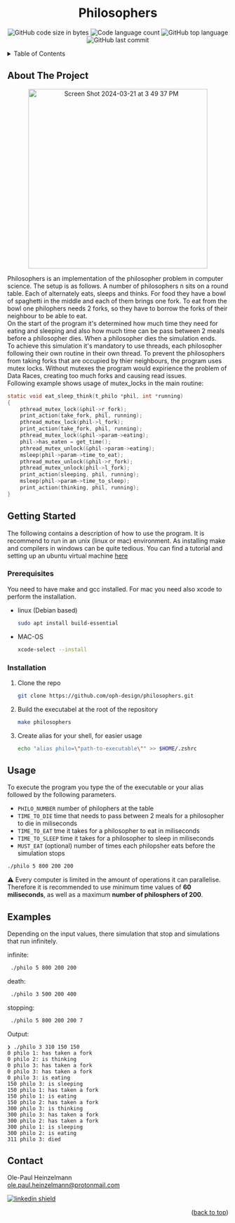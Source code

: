 <a name="readme-top"></a>




<h1 align="center">Philosophers</h1>
<p align="center">
	<img alt="GitHub code size in bytes" src="https://img.shields.io/github/languages/code-size/oph-design/philosophers?color=lightblue" />
	<img alt="Code language count" src="https://img.shields.io/github/languages/count/oph-design/philosophers?color=yellow" />
	<img alt="GitHub top language" src="https://img.shields.io/github/languages/top/oph-design/philosophers?color=blue" />
	<img alt="GitHub last commit" src="https://img.shields.io/github/created-at/oph-design/philosophers?color=green" />
</p>



<!-- TABLE OF CONTENTS -->
<details>
  <summary>Table of Contents</summary>
  <ol>
    <li>
      <a href="#about-the-project">About The Project</a>
    </li>
    <li>
      <a href="#getting-started">Getting Started</a>
      <ul>
        <li><a href="#prerequisites">Prerequisites</a></li>
        <li><a href="#installation">Installation</a></li>
      </ul>
    </li>
    <li><a href="#usage">Usage</a></li>
    <li><a href="#examples">Examples</a></li>
    <li><a href="#contact">Contact</a></li>
  </ol>
</details>



<!-- ABOUT THE PROJECT -->
## About The Project

<p align="center">
<img width="408" alt="Screen Shot 2024-03-21 at 3 49 37 PM" src="https://github.com/oph-design/philosophers/assets/115570424/790a907c-d141-49d4-9238-5237091f63bd">
</p>


Philosophers is an implementation of the philosopher problem in computer science. The setup is as follows.
A number of philosophers n sits on a round table. Each of alternately eats, sleeps and thinks. For food they have a bowl of spaghetti in the middle and each of them brings one fork. To eat from the bowl one philophers needs 2 forks, so they have to borrow the forks of their neighbour to be able to eat. </br>
On the start of the program it's determined how much time they need for eating and sleeping and also how much time can be pass between 2 meals before a philosopher dies. When a philosopher dies the simulation ends.</br>
To achieve this simulation it's mandatory to use threads, each philosopher following their own routine in their own thread. To prevent the philosophers from taking forks that are occupied by thier neighbours, the program uses mutex locks. Without mutexes the program would expirience the problem of Data Races, creating too much forks and causing read issues. </br>
Following example shows usage of mutex_locks in the main routine:
```c
static void	eat_sleep_think(t_philo *phil, int *running)
{
	pthread_mutex_lock(&phil->r_fork);
	print_action(take_fork, phil, running);
	pthread_mutex_lock(phil->l_fork);
	print_action(take_fork, phil, running);
	pthread_mutex_lock(&phil->param->eating);
	phil->has_eaten = get_time();
	pthread_mutex_unlock(&phil->param->eating);
	msleep(phil->param->time_to_eat);
	pthread_mutex_unlock(&phil->r_fork);
	pthread_mutex_unlock(phil->l_fork);
	print_action(sleeping, phil, running);
	msleep(phil->param->time_to_sleep);
	print_action(thinking, phil, running);
}
```


<!-- GETTING STARTED -->
## Getting Started

The following contains a description of how to use the program. It is recommend to run in an unix (linux or mac) environment.
As installing make and compilers in windows can be quite tedious. You can find a tutorial and setting up an ubuntu virtual machine <a href="https://www.linkedin.com/pulse/how-install-ubuntu-virtualbox-md-emamul-mursalin/">here</a>

### Prerequisites

You need to have make and gcc installed. For mac you need also xcode to perform the installation.
* linux (Debian based)
  ```sh
  sudo apt install build-essential
  ```
* MAC-OS
  ```sh
  xcode-select --install
  ```

### Installation

1. Clone the repo
   ```sh
   git clone https://github.com/oph-design/philosophers.git
   ```
2. Build the executabel at the root of the repository
   ```sh
   make philosophers
   ```
4. Create alias for your shell, for easier usage
   ```sh
   echo "alias philo=\"path-to-executable\"" >> $HOME/.zshrc
   ```



<!-- USAGE EXAMPLES -->
## Usage

To execute the program you type the of the executable or your alias followed by the following parameters.
  * `PHILO_NUMBER` number of philophers at the table
  * `TIME_TO_DIE` time that needs to pass between 2 meals for a philosopher to die in miliseconds
  * `TIME_TO_EAT` tme it takes for a philosopher to eat in miliseconds
  * `TIME_TO_SLEEP` time it takes for a philosopher to sleep in miliseconds
  * `MUST_EAT` (optional) number of times each philopsher eats before the simulation stops
   
   ```sh
   ./philo 5 800 200 200
   ```
⚠️ Every computer is limited in the amount of operations it can parallelise. </br> Therefore it is recommended to use minimum time values of **60 miliseconds**, as well as a maximum **number of philosphers of 200**.


<!-- EXMAPLES -->
## Examples

Depending on the input values, there simulation that stop and simulations that run infinitely. </br>
<p></p>

infinite:
  ```sh
   ./philo 5 800 200 200
   ```
<p></p>

death:
  ```sh
   ./philo 3 500 200 400
   ```
<p></p>

stopping:
  ```sh
   ./philo 5 800 200 200 7
   ```
<p></p>

Output:
```console
❯ ./philo 3 310 150 150
0 philo 1: has taken a fork
0 philo 2: is thinking
0 philo 3: has taken a fork
0 philo 3: has taken a fork
0 philo 3: is eating
150 philo 3: is sleeping
150 philo 1: has taken a fork
150 philo 1: is eating
150 philo 2: has taken a fork
300 philo 3: is thinking
300 philo 3: has taken a fork
300 philo 2: has taken a fork
300 philo 1: is sleeping
300 philo 2: is eating
311 philo 3: died
```
<!-- CONTACT -->
## Contact

Ole-Paul Heinzelmann</br>
ole.paul.heinzelmann@protonmail.com </br>
<p></p>
<a href="https://www.linkedin.com/in/ole-paul-heinzelmann-a08304258/">
<img alt="linkedin shield" src="https://img.shields.io/badge/-LinkedIn-black.svg?style=for-the-badge&logo=linkedin&colorB=555" />
</a></br> 

<p align="right">(<a href="#readme-top">back to top</a>)</p>
